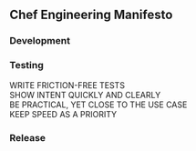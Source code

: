 ## Chef Engineering Manifesto

### Development

### Testing
WRITE FRICTION-FREE TESTS  
SHOW INTENT QUICKLY AND CLEARLY  
BE PRACTICAL, YET CLOSE TO THE USE CASE  
KEEP SPEED AS A PRIORITY  

### Release

